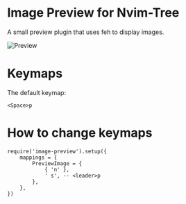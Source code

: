 # Image Preview for Nvim-Tree

A small preview plugin that uses feh to display images.

![Preview](https://imgur.com/Vn7iKi4)

# Keymaps

The default keymap:

```
<Space>p
```

# How to change keymaps

```
require('image-preview').setup({
    mappings = {
        PreviewImage = {
            { 'n' },
            ' s', -- <leader>p
        },
    },
})
```
